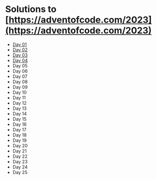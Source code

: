 # Solutions to [https://adventofcode.com/2023](https://adventofcode.com/2023)

<Story>

- [Day 01](day-01)
- [Day 02](day-02)
- [Day 03](day-03)
- [Day 04](day-04)
- Day 05
- Day 06
- Day 07
- Day 08
- Day 09
- Day 10
- Day 11
- Day 12
- Day 13
- Day 14
- Day 15
- Day 16
- Day 17
- Day 18
- Day 19
- Day 20
- Day 21
- Day 22
- Day 23
- Day 24
- Day 25

